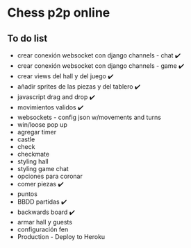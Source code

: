 # Chess p2p online

## To do list

* crear conexión websocket con django channels - chat ✔️
* crear conexión websocket con django channels - game ✔️
* crear views del hall y del juego ✔️
* añadir sprites de las piezas y del tablero ✔️
* javascript drag and drop ✔️
* movimientos validos ✔️
* websockets - config json w/movements and turns
* win/loose pop up 
* agregar timer
* castle
* check
* checkmate
* styling hall
* styling game chat
* opciones para coronar
* comer piezas ✔️
* puntos
* BBDD partidas ✔️
* backwards board ✔️
* armar hall y guests
* configuración fen 
* Production - Deploy to Heroku